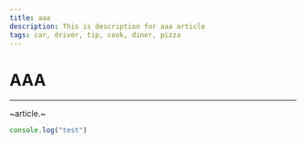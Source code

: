 ```yaml
---
title: aaa
description: This is description for aaa article
tags: car, driver, tip, cook, diner, pizza
---
```

# AAA
---
~article.~

```js
console.log("test")
```